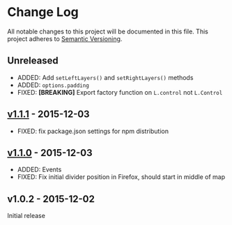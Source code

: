 # Change Log

All notable changes to this project will be documented in this file.
This project adheres to [Semantic Versioning](http://semver.org/).

## Unreleased

- ADDED: Add `setLeftLayers()` and `setRightLayers()` methods
- ADDED: `options.padding`
- FIXED: **[BREAKING]** Export factory function on `L.control` not `L.Control`

## [v1.1.1] - 2015-12-03

- FIXED: fix package.json settings for npm distribution

## [v1.1.0] - 2015-12-03

- ADDED: Events
- FIXED: Fix initial divider position in Firefox, should start in middle of map

## v1.0.2 - 2015-12-02

Initial release

[Unreleased]: https://github.com/digidem/leaflet-side-by-side/compare/v1.1.1...HEAD
[v1.1.1]: https://github.com/digidem/leaflet-side-by-side/compare/v1.1.0...v1.1.1
[v1.1.0]: https://github.com/digidem/leaflet-side-by-side/compare/v1.0.2...v1.1.0
